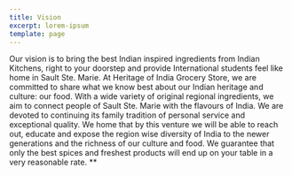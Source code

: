 ```yaml
---
title: Vision
excerpt: lorem-ipsum
template: page
---
```

Our vision is to bring the best Indian inspired ingredients from Indian Kitchens, right to your doorstep and provide International students feel like home in Sault Ste. Marie. 
At Heritage of India Grocery Store, we are committed to share what we know best about our Indian heritage and culture: our food. With a wide variety of original regional ingredients, we aim to connect people of Sault Ste. Marie with the flavours of India. We are devoted to continuing its family tradition of personal service and exceptional quality. We home that by this venture we will be able to reach out, educate and expose the region wise diversity of India to the newer generations and  the richness of our culture and food. We guarantee that only the best spices and freshest products will end up on your table in a very reasonable rate. **